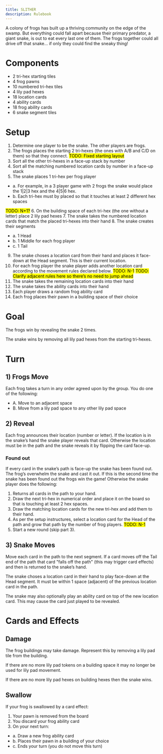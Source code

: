 ```yaml
---
title: SLITHER
description: Rulebook
---
```

A colony of frogs has built up a thriving community on the edge of the swamp. But everything could fall apart because their primary predator, a giant snake, is out to eat every last one of them. The frogs together could all drive off that snake… if only they could find the sneaky thing!

# Components
- 2 tri-hex starting tiles
- 4 frog pawns
- 10 numbered tri-hex tiles
- 4 lily pad hexes
- 18 location cards
- 4 ability cards
- 18 frog ability cards
- 6 snake segment tiles

# Setup
1. Determine one player to be the snake. The other players are frogs.
2. The frogs places the starting 2 tri-hexes (the ones with A/B and C/D on them) so that they connect.
<mark>TODO: Fixed starting layout</mark>
3. Sort all the other tri-hexes in a face-up stack by number
4. Sort all the matching numbered location cards by number in a face-up stack
5. The snake places 1 tri-hex per frog player

  - a. For example, in a 3 player game with 2 frogs the snake would place the 1|2|3 hex and the 4|5|6 hex.
  - b. Each tri-hex must by placed so that it touches at least 2 different hex spaces

<mark>TODO: N+1?</mark>
6. On the building space of each tri-hex (the one without a letter) place 2 lily pad hexes
7. The snake takes the numbered location cards that match the placed tri-hexes into their hand
8. The snake creates their segments
  - a. 1 Head
  - b. 1 Middle for each frog player
  - c. 1 Tail
9. The snake choses a location card from their hand and places it face-down at the Head segment. This is their current location.
10. For each frog player the snake player adds another location card according to the movement rules declared below.
<mark>TODO: N-1</mark>
<mark>TODO: Clarify adjacent rules here so there’s no need to jump ahead</mark>
11. The snake takes the remaining location cards into their hand
12. The snake takes the ability cards into their hand
13. Each player draws a random frog ability card
14. Each frog places their pawn in a building space of their choice

# Goal
The frogs win by revealing the snake 2 times.

The snake wins by removing all lily pad hexes from the starting tri-hexes.

# Turn
## 1) Frogs Move
Each frog takes a turn in any order agreed upon by the group.
You do one of the following:
- A. Move to an adjacent space
- B. Move from a lily pad space to any other lily pad space

## 2) Reveal
Each frog announces their location (number or letter). If the location is in the snake’s hand the snake player reveals that card. Otherwise the location must be in the path and the snake reveals it by flipping the card face-up.

### Found out
If every card in the snake’s path is face-up the snake has been found out. The frog’s overwhelm the snake and cast it out. If this is the second time the snake has been found out the frogs win the game! Otherwise the snake player does the following:
1. Returns all cards in the path to your hand.
2. Draw the next tri-hex in numerical order and place it on the board so that is touching at least 2 hex spaces.
3. Draw the matching location cards for the new tri-hex and add them to their hand.
4. As per the setup instructures, select a location card for the Head of the path and grow that path by the number of frog players.
<mark>TODO: N-1</mark>
5. Start a new round (skip part 3).

## 3) Snake Moves
Move each card in the path to the next segment. If a card moves off the Tail end of the path that card "falls off the path" (this may trigger card effects) and then is returned to the snake’s hand.

The snake choses a location card in their hand to play face-down at the Head segment. It must be within 1 space (adjacent) of the previous location card in the path.

The snake may also optionally play an ability card on top of the new location card. This may cause the card just played to be revealed.

# Cards and Effects

## Damage
The frog buildings may take damage. Represent this by removing a lily pad tile from the building.

If there are no more lily pad tokens on a building space it may no longer be used for lily pad movement.

If there are no more lily pad hexes on building hexes then the snake wins.

## Swallow
If your frog is swallowed by a card effect:
1. Your pawn is removed from the board
2. You discard your frog ability card
3. On your next turn:
  - a. Draw a new frog ability card
  - b. Places their pawn in a building of your choice
  - c. Ends your turn (you do not move this turn)

